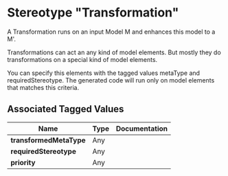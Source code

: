 
[comment]: <> (THIS FILE IS GENERATED AS LONG AS THIS LINE EXISTS)

# Stereotype "Transformation"



A Transformation runs on an input Model M and enhances this model to a M'.

Transformations can act an any kind of model
elements. But mostly they do transformations on
a special kind of model elements.

You can specify this elements with the tagged
values metaType and requiredStereotype. The
generated code will run only on model elements
that matches this criteria.


## Associated Tagged Values
| Name | Type | Documentation |
|------|-------|----------------------------------------|
|__transformedMetaType__| Any |  |
|__requiredStereotype__| Any |  |
|__priority__| Any |  |

